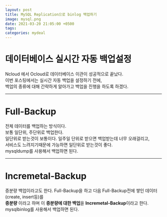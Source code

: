 ```yaml
---
layout: post
title: MySQL Replication으로 binlog 백업하기
image: mysql.png
date: 2021-03-20 21:05:00 +0500
tags:
categories: mydeal
---
```


# 데이터베이스 실시간 자동 백업설정
Ncloud 에서 Ocloud로 데이터베이스 이관이 성공적으로 끝났다.  
이번 포스팅에서는 실시간 자동 백업을 설정하기 전에,   
백업의 종류에 대해 간략하게 알아가고 백업을 진행을 하도록 하겠다.  

***

# Full-Backup  
전체 데이터를 백업하는 방식이다.  
보통 일단위, 주단위로 백업한다.  
일단위로 받는것이 보통이다. 일주일 단위로 받으면 백업받는데 너무 오래걸리고,  
서비스도 느려지기때문에 가능하면 일단위로 받는것이 좋다.  
mysqldump를 사용해서 백업하면 된다.

***

# Incremetal-Backup  
증분량 백업이라고도 한다. Full-Backup을 하고 다음 Full-Backup전에 쌓인 데이터(create, insert등)를  
**증분량** 이라고 하며 이 **증분량에 대한 백업**을 **Incremetal-Backup**이라고 한다.  
mysqlbinlog를 사용해서 백업하면 된다.  





